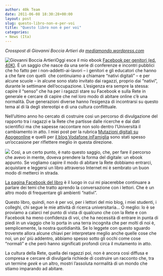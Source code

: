 ```yaml
---
author: 40k Team
date: 2011-06-08 18:30:28+00:00
layout: post
slug: questo-libro-non-e-per-voi
title: "Questo libro non è per voi"
categories:
- News (Ita)
---
```


_Crosspost di Giovanni Boccia Artieri da [mediamondo.wordpress.com](http://mediamondo.wordpress.com/2011/06/08/questo-libro-non-e-per-voi/)_

![Giovanni Boccia Artieri](http://www.40kbooks.com/wp-content/uploads/bocciaartieri.jpg)Oggi esce il mio ebook [Facebook per genitori (ed. 40K)](../?page_id=133&category=7&product_id=65).  È un saggio che nasce da una serie di conferenze e incontri pubblici  che ho fatto per i non-addetti-ai-lavori – i genitori e gli educatori  che hanno a che fare con quelli  che continuiamo a chiamare “nativi  digitali” – e per alcune scuole – in alcune sono stato invitato dai  ragazzi, proprio dai “nativi”, durante le settimane dell’occupazione.  L’esigenza era sempre la stessa: capire il “senso” che ha per i ragazzi  stare su Facebook e sulla Rete in generale e cercare di capire che nel  loro modo di abitare online c’è una normalità. Due generazioni diverse  hanno l’esigenza di incontrarsi su questo tema al di là degli stereotipi  e di una cultura conflittuale.

Nell’ultimo anno ho cercato di costruire così un percorso di  divulgazione del rapporto tra i ragazzi e la Rete che partisse dalle  ricerche e dai dati scientifici ma che sapesse raccontare non solo  dentro l’Università il cambiamento in atto. I miei post per la rubrica [Mutazioni digitali su Apogeonline](http://www.apogeonline.com/webzine/autore/giovanni-bocciaartieri) e quelli per [il blog Vodafone inFamiglia](http://lab.vodafone.it/blog/category/infamiglia/) sono stati spesso un’occasione per riflettere meglio in questa direzione.

[![](http://www.40kbooks.com/wp-content/uploads/internet-artieri_i_okc.png)](http://www.bookrepublic.it/book/9788865860649-facebook-per-genitori/) Così, a un certo punto, è nato questo saggio, che, per fare il  percorso che avevo in mente, doveva prendere la forma del digitale: un  ebook appunto. Se vogliamo capire il modo di abitare la Rete dobbiamo  entrarci, acquistare e leggersi un libro attraverso Internet mi è  sembrato un buon modo di metterci in strada.

[La pagina Facebook del libro](http://www.facebook.com/topic.php?uid=268510454223&topic=19818#%21/pages/FB-per-genitori/204322492945016) è il luogo in cui mi piacerebbe continuare a parlare dei temi che  tratto aprendo la conversazione con i lettori. Che è un altro modo di  frequentare gli ambienti “nativi”.

Questo libro, quindi, non è per voi, per i lettori del mio blog, i  miei studenti, i colleghi, chi segue le mie attività di ricerca  universitaria… O meglio: lo è se proviamo a calarci nel punto di vista  di qualcuno che con la Rete e con Facebook ha meno confidenza di voi,  che ha necessità di entrare in punta di piedi in un viaggio che lo porta  in una terra incognita che per molti di noi è, semplicemente, la nostra  quotidianità. Se lo leggete con questo sguardo troverete allora alcune  chiavi per interpretare meglio anche quelle cose che noi, un po’ più  addentro, abbiamo spesso sotto gli occhi come cose “normali” e che però  hanno significati profondi circa il mutamento in atto.

La cultura della Rete, quella dei ragazzi poi, non è ancora così  diffusa e compresa e cercare di divulgarla richiede di costruire un  racconto che, tra un termine _geek_ e un altro, mostri l’assoluta normalità di un mondo che stiamo imparando ad abitare.
